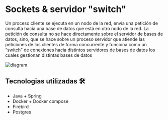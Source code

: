 # Sockets & servidor "switch"

Un proceso cliente se ejecuta en un nodo de la red, envía una petición de consulta hacia una base de datos que está en otro nodo de la red.
La petición de consulta no se hace directamente sobre el servidor de bases de datos, sino, que se hace sobre un proceso servidor que atiende las peticiones de los clientes de forma concurrente y funciona como un “switch” de conexiones hacia distintos servidores de bases de datos los cuales gestionan distintas bases de datos

![diagram](https://github.com/matiasgimenezdev/sockets-switch/assets/117539520/8b35a523-99ca-4735-93cc-f89ca30f94d5)

## Tecnologias utilizadas 🛠️

-   Java + Spring
-   Docker + Docker compose
-   Firebird
-   Postgres
